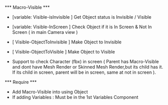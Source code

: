 *** Macro-Visible ***
- [variable: Visible-isInvisible ] Get Object status is Invisible / Visible  <br/>
- [variable: Visible-InScreen ] Check Object if it is In Screen & Not In Screen ( in main Camera view ) <br/>
- [ Visible-ObjectToInvisible ] Make Object to Invisible <br/>
- [ Visible-ObjectToVisible ] Make Object to Visible <br/>

- Support to check Character (fbx) in screen ( Parent has Macro-Visible and dont have Mesh Render or Skinned Mesh Render,but its child has it. If its child in screen, parent will be in screen, same at not in screen ).

*** Require *** <br/>
 - Add Macro-Visible into using Object <br/>
 - If adding Variables : Must be in the 1st Variables Component <br/>
